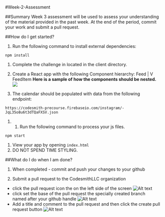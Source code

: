 #Week-2-Assessment

##Summary
Week 3 assessment will be used to assess your understanding of the material provided in the past week. At the end of the period, commit your work and submit a pull request.

##How do I get started?
1. Run the following command to install external dependencies:
````
npm install
````
1. Complete the challenge in located in the client directory.

1. Create a React app with the following Component hierarchy:
                  Feed
                    |
                    V
                  FeedItem
**Here is a sample of how the components should be nested.**
![](https://www.dropbox.com/s/lf38iqjec2nfjcs/instagram-feed_shrink.png?dl=1)
1. The calendar should be populated with data from the following endpoint:

````
https://codesmith-precourse.firebaseio.com/instagram/-JqL35o8u6t3dTQaFXSV.json
````
1. 1. Run the following command to process your js files.
````
npm start
````
1. View your app by opening ```index.html```
1. DO NOT SPEND TIME STYLING.

##What do I do when I am done?
1. When completed - commit and push your changes to your github

2. Submit a pull request to the CodesmithLLC organization

  - click the pull request icon the on the left side of the screen ![Alt text](http://u.cubeupload.com/codesmith/howtopullrequest.png)
  - click set the base of the pull request the specially created branch named after your github handle ![Alt text](http://u.cubeupload.com/codesmith/howtopullrequest2.png)
  - Add a title and comment to the pull request and then click the create pull request button ![Alt text](http://u.cubeupload.com/codesmith/howtopullrequest3.png)
